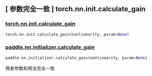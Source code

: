 ## [ 参数完全一致 ] torch.nn.init.calculate_gain

### [torch.nn.init.calculate_gain](https://pytorch.org/docs/1.13/nn.init.html?highlight=gain#torch.nn.init.calculate_gain)

```python
torch.nn.init.calculate_gain(nonlinearity, param=None)
```

### [paddle.nn.initializer.calculate_gain](https://www.paddlepaddle.org.cn/documentation/docs/zh/api/paddle/nn/initializer/calculate_gain_cn.html)

```python
paddle.nn.initializer.calculate_gain(nonlinearity, param=None)
```

两者参数和用法完全一致
